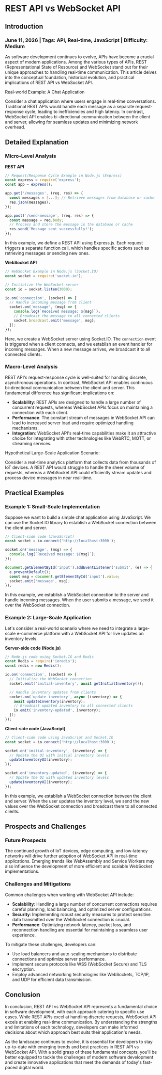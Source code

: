 # REST API vs WebSocket API
## Introduction
### June 11, 2026 | Tags: API, Real-time, JavaScript | Difficulty: Medium

As software development continues to evolve, APIs have become a crucial aspect of modern applications. Among the various types of APIs, REST (Representational State of Resource) and WebSocket stand out for their unique approaches to handling real-time communication. This article delves into the conceptual foundation, historical evolution, and practical implications of REST API vs WebSocket API.

Real-world Example: A Chat Application

Consider a chat application where users engage in real-time conversations. Traditional REST APIs would handle each message as a separate request-response cycle, leading to inefficiencies and high latency. In contrast, WebSocket API enables bi-directional communication between the client and server, allowing for seamless updates and minimizing network overhead.

## Detailed Explanation
### Micro-Level Analysis

**REST API**

```javascript
// Request/Response Cycle Example in Node.js (Express)
const express = require('express');
const app = express();

app.get('/messages', (req, res) => {
  const messages = [...]; // Retrieve messages from database or cache
  res.json(messages);
});

app.post('/send-message', (req, res) => {
  const message = req.body;
  // Process and store the message in the database or cache
  res.send('Message sent successfully!');
});
```

In this example, we define a REST API using Express.js. Each request triggers a separate function call, which handles specific actions such as retrieving messages or sending new ones.

**WebSocket API**

```javascript
// WebSocket Example in Node.js (Socket.IO)
const socket = require('socket.io');

// Initialize the WebSocket server
const io = socket.listen(3000);

io.on('connection', (socket) => {
  // Handle incoming message from client
  socket.on('message', (msg) => {
    console.log(`Received message: ${msg}`);
    // Broadcast the message to all connected clients
    socket.broadcast.emit('message', msg);
  });
});
```

Here, we create a WebSocket server using Socket.IO. The `connection` event is triggered when a client connects, and we establish an event handler for incoming messages. When a new message arrives, we broadcast it to all connected clients.

### Macro-Level Analysis

REST API's request-response cycle is well-suited for handling discrete, asynchronous operations. In contrast, WebSocket API enables continuous bi-directional communication between the client and server. This fundamental difference has significant implications on:

* **Scalability**: REST APIs are designed to handle a large number of concurrent requests, whereas WebSocket APIs focus on maintaining a connection with each client.
* **Performance**: The constant stream of messages in WebSocket API can lead to increased server load and require optimized handling mechanisms.
* **Integration**: WebSocket API's real-time capabilities make it an attractive choice for integrating with other technologies like WebRTC, MQTT, or streaming services.

Hypothetical Large-Scale Application Scenario:

Consider a real-time analytics platform that collects data from thousands of IoT devices. A REST API would struggle to handle the sheer volume of requests, whereas a WebSocket API could efficiently stream updates and process device messages in near real-time.

## Practical Examples
### Example 1: Small-Scale Implementation

Suppose we want to build a simple chat application using JavaScript. We can use the Socket.IO library to establish a WebSocket connection between the client and server.

```javascript
// Client-side code (JavaScript)
const socket = io.connect('http://localhost:3000');

socket.on('message', (msg) => {
  console.log(`Received message: ${msg}`);
});

document.getElementById('input').addEventListener('submit', (e) => {
  e.preventDefault();
  const msg = document.getElementById('input').value;
  socket.emit('message', msg);
});
```

In this example, we establish a WebSocket connection to the server and handle incoming messages. When the user submits a message, we send it over the WebSocket connection.

### Example 2: Large-Scale Application

Let's consider a real-world scenario where we need to integrate a large-scale e-commerce platform with a WebSocket API for live updates on inventory levels.

**Server-side code (Node.js)**

```javascript
// Node.js code using Socket.IO and Redis
const Redis = require('ioredis');
const redis = new Redis();

io.on('connection', (socket) => {
  // Initialize the WebSocket connection
  socket.emit('initial-inventory', await getInitialInventory());

  // Handle inventory updates from clients
  socket.on('update-inventory', async (inventory) => {
    await updateInventory(inventory);
    // Broadcast updated inventory to all connected clients
    io.emit('inventory-updated', inventory);
  });
});
```

**Client-side code (JavaScript)**

```javascript
// Client-side code using JavaScript and Socket.IO
const socket = io.connect('http://localhost:3000');

socket.on('initial-inventory', (inventory) => {
  // Update the UI with initial inventory levels
  updateInventoryUI(inventory);
});

socket.on('inventory-updated', (inventory) => {
  // Update the UI with updated inventory levels
  updateInventoryUI(inventory);
});
```

In this example, we establish a WebSocket connection between the client and server. When the user updates the inventory level, we send the new values over the WebSocket connection and broadcast them to all connected clients.

## Prospects and Challenges
### Future Prospects

The continued growth of IoT devices, edge computing, and low-latency networks will drive further adoption of WebSocket API in real-time applications. Emerging trends like WebAssembly and Service Workers may also influence the development of more efficient and scalable WebSocket implementations.

### Challenges and Mitigations

Common challenges when working with WebSocket API include:

* **Scalability**: Handling a large number of concurrent connections requires careful planning, load balancing, and optimized server configurations.
* **Security**: Implementing robust security measures to protect sensitive data transmitted over the WebSocket connection is crucial.
* **Performance**: Optimizing network latency, packet loss, and reconnection handling are essential for maintaining a seamless user experience.

To mitigate these challenges, developers can:

* Use load balancers and auto-scaling mechanisms to distribute connections and optimize server performance.
* Implement secure protocols like WSS (WebSocket Secure) and TLS encryption.
* Employ advanced networking technologies like WebSockets, TCP/IP, and UDP for efficient data transmission.

## Conclusion

In conclusion, REST API vs WebSocket API represents a fundamental choice in software development, with each approach catering to specific use cases. While REST APIs excel at handling discrete requests, WebSocket API excels at enabling real-time communication. By understanding the strengths and limitations of each technology, developers can make informed decisions about which approach best suits their application's needs.

As the landscape continues to evolve, it is essential for developers to stay up-to-date with emerging trends and best practices in REST API vs WebSocket API. With a solid grasp of these fundamental concepts, you'll be better equipped to tackle the challenges of modern software development and create innovative applications that meet the demands of today's fast-paced digital world.